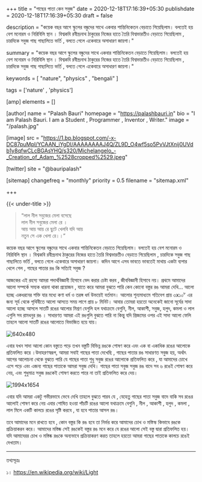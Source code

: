 +++
title = "গাছের পাতা কেন সবুজ"
date = 2020-12-18T17:16:39+05:30
publishdate = 2020-12-18T17:16:39+05:30
draft = false

description = "কয়েক বছর আগে স্কুলের বন্ধুদের সাথে একবার শান্তিনিকেতন বেড়াতে গিয়েছিলাম। বলতেই হয় বেশ মনোরম ও নিরিবিলি স্থান । বিশ্বকবি রবীন্দ্রনাথ ঠাকুরের নিজের হাতে তৈরি বিশ্বভারতীও বেড়াতে গিয়েছিলাম , চারদিকে সবুজ গাছ গাছালিতে ভর্তি , বলতে গেলে একেবারে অসাধারণ জায়গা।"

summary = "কয়েক বছর আগে স্কুলের বন্ধুদের সাথে একবার শান্তিনিকেতন বেড়াতে গিয়েছিলাম। বলতেই হয় বেশ মনোরম ও নিরিবিলি স্থান । বিশ্বকবি রবীন্দ্রনাথ ঠাকুরের নিজের হাতে তৈরি বিশ্বভারতীও বেড়াতে গিয়েছিলাম , চারদিকে সবুজ গাছ গাছালিতে ভর্তি , বলতে গেলে একেবারে অসাধারণ জায়গা।"


keywords = [
    "nature",
    "physics" ,
    "bengali"
]

tags = ['nature' , 'physics']

[amp]
    elements = []


[author]
    name = "Palash Bauri"
    homepage = "https://palashbauri.in"
    bio = "I am Palash Bauri. I am a Student , Programmer , Inventor , Writer."
    image = "/palash.jpg"

[image]
    src = "https://1.bp.blogspot.com/-x-DC87puMpI/YCAAN_iYgDI/AAAAAAAAJ4Q/ZL9D_O4wf5so5PvVJtXnij0UVdb1y8qfwCLcBGAsYHQ/s320/Michelangelo_-_Creation_of_Adam_%2528cropped%2529.jpeg"    

[twitter]
    site = "@bauripalash"

[sitemap]
    changefreq = "monthly"
    priority = 0.5
    filename = "sitemap.xml"

+++

{{< under-title >}}

> “লাল নীল সবুজের মেলা বসেছে <br> লাল নীল সবুজের মেলা রে । <br> আয় আয় আয় রে ছুটে খেলবি যদি আয় <br> নতুন সে এক খেলা রে।।”

কয়েক বছর আগে স্কুলের বন্ধুদের সাথে একবার শান্তিনিকেতন বেড়াতে গিয়েছিলাম। বলতেই হয় বেশ মনোরম ও নিরিবিলি স্থান । বিশ্বকবি রবীন্দ্রনাথ ঠাকুরের নিজের হাতে তৈরি বিশ্বভারতীও বেড়াতে গিয়েছিলাম , চারদিকে সবুজ গাছ গাছালিতে ভর্তি , বলতে গেলে একেবারে অসাধারণ জায়গা। কদিন আগে এসব ভাবতে ভাবতেই মাথায় একটা ব্যপার খেলে গেল , গাছের পাতার রঙ কি সত্যিই সবুজ ? 


আজকের এই রহস্য আমরা পদার্থবিজ্ঞানী হিসাবে ভেদ করার চেষ্টা করব , জীববিজ্ঞানী হিসাবে নয়। প্রথমে আমাদের আলো সম্পর্কে সম্যক ধারনা থাকা প্রয়োজন , যাতে করে আমরা বুঝতে পারি কেন কোনো বস্তুর রঙ আমরা দেখি...
আলো হচ্ছে একধরনের শক্তি যার মধ্যে কণা ধর্ম ও তরঙ্গ ধর্ম উভয়েই বর্তমান। আলোর শূন্যমাধ্যমে গতিবেগ প্রায়  ৩x১০<sup>৮</sup> এর জন্য সূর্য থেকে পৃথিবীতে আলো আসতে সময় লাগে প্রায় ৮ মিনিট। আবার তোমরা হয়তো অনেকেই জানো সূর্যের সাদা আলো হচ্ছে আসলে সাতটি রঙের আলোর মিশ্রণ যেগুলি হল যথাক্রমে বেগুনি, নীল, আকাশী, সবুজ, হলুদ, কমলা ও লাল এগুলি সব রামধনুর রঙ । সাধারণত আমরা এই রঙগুলি বুঝতে পারি না কিন্তু যদি প্রিজমের ওপর এই সাদা আলো ফেলি তাহলে আলো সাতটি রঙের আলোতে বিভাজিত হয়ে যায়।

![](https://i.imgur.com/fBbAoIm.png "640x480")


এবার যখন সাদা আলো কোন বস্তুতে পড়ে তখন বস্তুটি বিভিন্ন রঙকে শোষণ করে এবং এক বা একাধিক রঙের আলোকে প্রতিফলিত করে ।উদাহরণস্বরূপ, আমরা সবাই গাছের পাতা দেখেছি , গাছের পাতার রঙ সাধারণত সবুজ হয়, অর্থাৎ আগের আলোচনা থেকে বুঝতে পারি যে গাছের পাতা শুধু সবুজ রঙের আলোকে প্রতিফলিত করে , যা আমাদের চোখে এসে পড়ে এবং এজন্য গাছের পাতাকে আমরা সবুজ দেখি। গাছের পাতা সবুজ সবুজ রঙ বাদে সব ৬ রঙেই শোষণ করে নেয়, এবং শুধুমাত্র সবুজ রঙকেই শোষণ করতে পারে না তাই প্রতিফলিত করে দেয়। 

![](https://i.imgur.com/C8bCsOI.jpg "1994x1654")

এবার যদি আমরা একটু গভীরভাবে ভেবে দেখি তাহলে বুঝতে পারব যে , যেহেতু গাছের পাতা সবুজ বাদে বাকি সব রঙের আলোই শোষণ করে নেয় এবার শোষিত হওয়া পাঁচটি রঙের আলো যথাক্রমে বেগুনি , নীল , আকাশী , হলুদ , কমলা , লাল মিলে একটি কালচে রঙের সৃষ্টি করবে , যা হবে পাতার আসল রঙ। 

তবে আমাদের মনে রাখতে হবে , কোন বস্তুর কি রঙ হবে তা নির্ভর করে আমাদের চোখ ও মস্তিস্ক কিভাবে রঙকে প্রক্রিয়াকরন করে। আমাদের মস্তিষ্ক সেই রঙকেই বস্তুর রঙ মনে করে যে রঙের আলো সেই বস্তু দ্বারা প্রতিফলিত হয়। যদি আমাদেরর চোখ ও মস্তিষ্ক রঙকে অন্যভাবে প্রক্রিয়াকরণ করত তাহলে হয়তো আমরা গাছের পাতাকে কালচে রঙেই দেখতাম। 

---

তথ্যসূত্রঃ

১। <https://en.wikipedia.org/wiki/Light>




